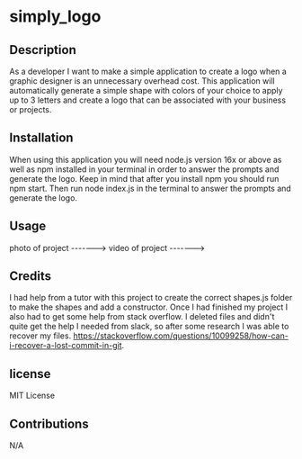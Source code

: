 # simply_logo

## Description
As a developer I want to make a simple application to create a logo when a graphic designer is an unnecessary overhead cost. This application will automatically generate a simple shape with colors of your choice to apply up to 3 letters and create a logo that can be associated with your business or projects. 

## Installation
When using this application you will need node.js version 16x or above as well as npm installed in your terminal in order to answer the prompts and generate the logo. Keep in mind that after you install npm you should run npm start. Then run node index.js in the terminal to answer the prompts and generate the logo.

## Usage
photo of project ------->
video of project ------->

## Credits
I had help from a tutor with this project to create the correct shapes.js folder to make the shapes and add a constructor. 
Once I had finished my project I also had to get some help from stack overflow. I deleted files and didn't quite get the help I needed from slack, so after some research I was able to recover my files. https://stackoverflow.com/questions/10099258/how-can-i-recover-a-lost-commit-in-git.

## license
MIT License 

## Contributions
N/A